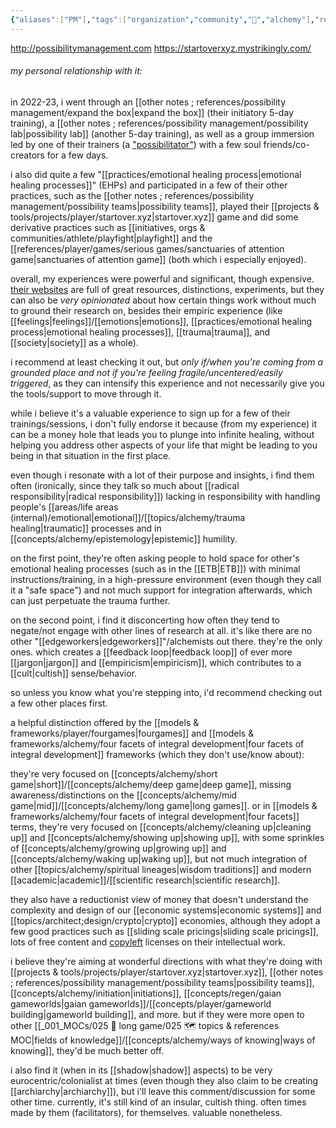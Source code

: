 ```yaml
---
{"aliases":["PM"],"tags":["organization","community","🌲","alchemy"],"relevancescore":91,"familiaritydegree":6,"familiaritycontext":"100h+ spent, in-person and online","recommendationlevel":7,"recommendationcontext":"i recommend checking it out, but take it with *a few* grains of salt. read more below before jumping in.","dg-publish":true,"notestage":["🌲"],"created":"2022-03-02T16:18:16.740-03:00","updated":"2025-01-10T15:51:59.916-03:00","permalink":"/initiatives-orgs-and-communities/alchemy/possibility-management/","dgPassFrontmatter":true}
---
```


http://possibilitymanagement.com
https://startoverxyz.mystrikingly.com/

###### my personal relationship with it:

in 2022-23, i went through an [[other notes ; references/possibility management/expand the box\|expand the box]] (their initiatory 5-day training), a [[other notes ; references/possibility management/possibility lab\|possibility lab]] (another 5-day training), as well as a group immersion led by one of their trainers (a ["possibilitator"](https://possibilitatortraining.mystrikingly.com/)) with a few soul friends/co-creators for a few days.

i also did quite a few "[[practices/emotional healing process\|emotional healing processes]]" (EHPs) and participated in a few of their other practices, such as the [[other notes ; references/possibility management/possibility teams\|possibility teams]], played their [[projects & tools/projects/player/startover.xyz\|startover.xyz]] game and did some derivative practices such as [[initiatives, orgs & communities/athlete/playfight\|playfight]] and the [[references/player/games/serious games/sanctuaries of attention game\|sanctuaries of attention game]] (both which i especially enjoyed).

overall, my experiences were powerful and significant, though expensive. [their websites](https://spaceport.mystrikingly.com/) are full of great resources, distinctions, experiments, but they can also be *very opinionated* about how certain things work without much to ground their research on, besides their empiric experience (like [[feelings\|feelings]]/[[emotions\|emotions]], [[practices/emotional healing process\|emotional healing processes]], [[trauma\|trauma]], and [[society\|society]] as a whole).

i recommend at least checking it out, but *only if/when you're coming from a grounded place and not if you're feeling fragile/uncentered/easily triggered*, as they can intensify this experience and not necessarily give you the tools/support to move through it.

while i believe it's a valuable experience to sign up for a few of their trainings/sessions, i don't fully endorse it because (from my experience) it can be a money hole that leads you to plunge into infinite healing, without helping you address other aspects of your life that might be leading to you being in that situation in the first place.

even though i resonate with a lot of their purpose and insights, i find them often (ironically, since they talk so much about [[radical responsibility\|radical responsibility]]) lacking in responsibility with handling people's [[areas/life areas (internal)/emotional\|emotional]]/[[topics/alchemy/trauma healing\|traumatic]] processes and in [[concepts/alchemy/epistemology\|epistemic]] humility.

on the first point, they're often asking people to hold space for other's emotional healing processes (such as in the [[ETB\|ETB]]) with minimal instructions/training, in a high-pressure environment (even though they call it a "safe space") and not much support for integration afterwards, which can just perpetuate the trauma further.

on the second point, i find it disconcerting how often they tend to negate/not engage with other lines of research at all. it's like there are no other "[[edgeworkers\|edgeworkers]]"/alchemists out there. they're the only ones. which creates a [[feedback loop\|feedback loop]] of ever more [[jargon\|jargon]] and [[empiricism\|empiricism]], which contributes to a [[cult\|cultish]] sense/behavior.

so unless you know what you're stepping into, i'd recommend checking out a few other places first.

a helpful distinction offered by the [[models & frameworks/player/fourgames\|fourgames]] and [[models & frameworks/alchemy/four facets of integral development\|four facets of integral development]] frameworks (which they don't use/know about):

they're very focused on [[concepts/alchemy/short game\|short]]/[[concepts/alchemy/deep game\|deep game]], missing awareness/distinctions on the [[concepts/alchemy/mid game\|mid]]/[[concepts/alchemy/long game\|long games]]. or in [[models & frameworks/alchemy/four facets of integral development\|four facets]] terms, they're very focused on [[concepts/alchemy/cleaning up\|cleaning up]] and [[concepts/alchemy/showing up\|showing up]], with some sprinkles of [[concepts/alchemy/growing up\|growing up]] and [[concepts/alchemy/waking up\|waking up]], but not much integration of other [[topics/alchemy/spiritual lineages\|wisdom traditions]] and modern [[academic\|academic]]/[[scientific research\|scientific research]].

they also have a reductionist view of money that doesn't understand the complexity and design of our [[economic systems\|economic systems]] and [[topics/architect;design/crypto\|crypto]] economies, although they adopt a few good practices such as [[sliding scale pricings\|sliding scale pricings]], lots of free content and [copyleft](https://en.wikipedia.org/wiki/Copyleft) licenses on their intellectual work.

i believe they're aiming at wonderful directions with what they're doing with [[projects & tools/projects/player/startover.xyz\|startover.xyz]], [[other notes ; references/possibility management/possibility teams\|possibility teams]], [[concepts/alchemy/initiation\|initiations]], [[concepts/regen/gaian gameworlds\|gaian gameworlds]]/[[concepts/player/gameworld building\|gameworld building]], and more. but if they were more open to other [[_001_MOCs/025 🔷 long game/025 🗺 topics & references MOC\|fields of knowledge]]/[[concepts/alchemy/ways of knowing\|ways of knowing]], they'd be much better off.

i also find it (when in its [[shadow\|shadow]] aspects) to be very eurocentric/colonialist at times (even though they also claim to be creating [[archiarchy\|archiarchy]]), but i'll leave this comment/discussion for some other time. currently, it's still kind of an insular, cultish thing. often times made by them (facilitators), for themselves. valuable nonetheless.